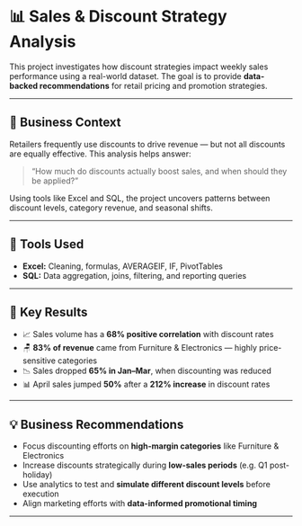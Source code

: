 # 📊 Sales & Discount Strategy Analysis

This project investigates how discount strategies impact weekly sales performance using a real-world dataset. The goal is to provide **data-backed recommendations** for retail pricing and promotion strategies.

---

## 📌 Business Context

Retailers frequently use discounts to drive revenue — but not all discounts are equally effective. This analysis helps answer:

> “How much do discounts actually boost sales, and when should they be applied?”

Using tools like Excel and SQL, the project uncovers patterns between discount levels, category revenue, and seasonal shifts.

---

## 🧰 Tools Used

- **Excel:** Cleaning, formulas, AVERAGEIF, IF, PivotTables
- **SQL:** Data aggregation, joins, filtering, and reporting queries

---

## 🧪 Key Results

- 📈 Sales volume has a **68% positive correlation** with discount rates  
- 🪑 **83% of revenue** came from Furniture & Electronics — highly price-sensitive categories  
- 📉 Sales dropped **65% in Jan–Mar**, when discounting was reduced  
- 📊 April sales jumped **50%** after a **212% increase** in discount rates

---

## 💡 Business Recommendations

- Focus discounting efforts on **high-margin categories** like Furniture & Electronics  
- Increase discounts strategically during **low-sales periods** (e.g. Q1 post-holiday)  
- Use analytics to test and **simulate different discount levels** before execution  
- Align marketing efforts with **data-informed promotional timing**

---


